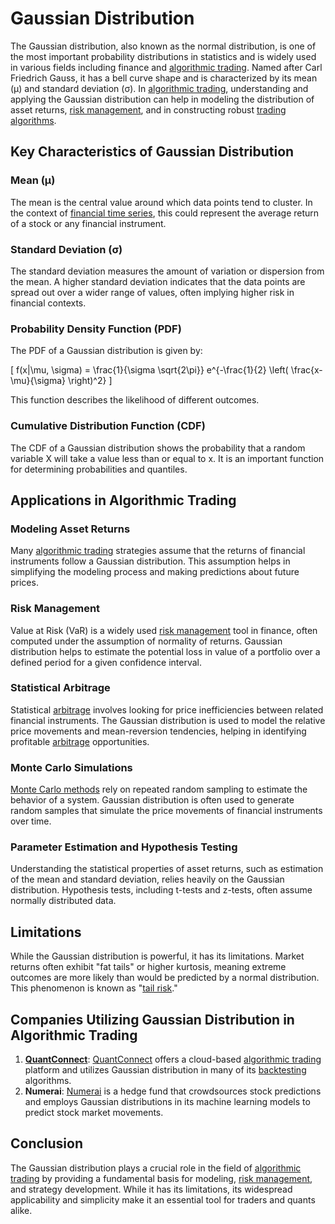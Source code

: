 # Gaussian Distribution

The Gaussian distribution, also known as the normal distribution, is one of the most important probability distributions in statistics and is widely used in various fields including finance and [algorithmic trading](../a/algorithmic_trading.md). Named after Carl Friedrich Gauss, it has a bell curve shape and is characterized by its mean (μ) and standard deviation (σ). In [algorithmic trading](../a/algorithmic_trading.md), understanding and applying the Gaussian distribution can help in modeling the distribution of asset returns, [risk management](../r/risk_management.md), and in constructing robust [trading algorithms](../t/trading_algorithms.md).

## Key Characteristics of Gaussian Distribution

### Mean (μ)
The mean is the central value around which data points tend to cluster. In the context of [financial time series](../f/financial_time_series.md), this could represent the average return of a stock or any financial instrument.

### Standard Deviation (σ)
The standard deviation measures the amount of variation or dispersion from the mean. A higher standard deviation indicates that the data points are spread out over a wider range of values, often implying higher risk in financial contexts.

### Probability Density Function (PDF)
The PDF of a Gaussian distribution is given by:

\[ f(x|\mu, \sigma) = \frac{1}{\sigma \sqrt{2\pi}} e^{-\frac{1}{2} \left( \frac{x-\mu}{\sigma} \right)^2} \]

This function describes the likelihood of different outcomes.

### Cumulative Distribution Function (CDF)
The CDF of a Gaussian distribution shows the probability that a random variable X will take a value less than or equal to x. It is an important function for determining probabilities and quantiles.

## Applications in Algorithmic Trading

### Modeling Asset Returns
Many [algorithmic trading](../a/algorithmic_trading.md) strategies assume that the returns of financial instruments follow a Gaussian distribution. This assumption helps in simplifying the modeling process and making predictions about future prices. 

### Risk Management
Value at Risk (VaR) is a widely used [risk management](../r/risk_management.md) tool in finance, often computed under the assumption of normality of returns. Gaussian distribution helps to estimate the potential loss in value of a portfolio over a defined period for a given confidence interval.

### Statistical Arbitrage
Statistical [arbitrage](../a/arbitrage.md) involves looking for price inefficiencies between related financial instruments. The Gaussian distribution is used to model the relative price movements and mean-reversion tendencies, helping in identifying profitable [arbitrage](../a/arbitrage.md) opportunities.

### Monte Carlo Simulations
[Monte Carlo methods](../m/monte_carlo_methods.md) rely on repeated random sampling to estimate the behavior of a system. Gaussian distribution is often used to generate random samples that simulate the price movements of financial instruments over time.

### Parameter Estimation and Hypothesis Testing
Understanding the statistical properties of asset returns, such as estimation of the mean and standard deviation, relies heavily on the Gaussian distribution. Hypothesis tests, including t-tests and z-tests, often assume normally distributed data.

## Limitations

While the Gaussian distribution is powerful, it has its limitations. Market returns often exhibit "fat tails" or higher kurtosis, meaning extreme outcomes are more likely than would be predicted by a normal distribution. This phenomenon is known as "[tail risk](../t/tail_risk.md)."

## Companies Utilizing Gaussian Distribution in Algorithmic Trading

1. **[QuantConnect](../q/quantconnect.md)**: [QuantConnect](https://www.quantconnect.com/) offers a cloud-based [algorithmic trading](../a/algorithmic_trading.md) platform and utilizes Gaussian distribution in many of its [backtesting](../b/backtesting.md) algorithms.
2. **Numerai**: [Numerai](https://numer.ai/) is a hedge fund that crowdsources stock predictions and employs Gaussian distributions in its machine learning models to predict stock market movements.

## Conclusion

The Gaussian distribution plays a crucial role in the field of [algorithmic trading](../a/algorithmic_trading.md) by providing a fundamental basis for modeling, [risk management](../r/risk_management.md), and strategy development. While it has its limitations, its widespread applicability and simplicity make it an essential tool for traders and quants alike.
